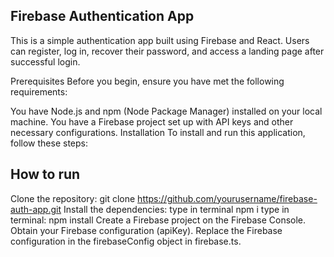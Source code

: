 ## Firebase Authentication App

This is a simple authentication app built using Firebase and React. Users can register, log in, recover their password, and access a landing page after successful login.

Prerequisites
Before you begin, ensure you have met the following requirements:

You have Node.js and npm (Node Package Manager) installed on your local machine.
You have a Firebase project set up with API keys and other necessary configurations.
Installation
To install and run this application, follow these steps:

## How to run

Clone the repository: git clone https://github.com/yourusername/firebase-auth-app.git
Install the dependencies: type in terminal npm i
type in terminal: npm install
Create a Firebase project on the Firebase Console.
Obtain your Firebase configuration (apiKey).
Replace the Firebase configuration in the firebaseConfig object in firebase.ts.
